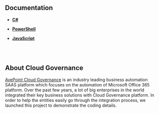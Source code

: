 

## Documentation

*  [**C#**](https://github.com/AvePoint/cloud-governance-client/tree/master/csharp-netstandard)

*  [**PowerShell**](https://github.com/AvePoint/cloud-governance-client/tree/master/powershell)

*  [**JavaScript**](https://github.com/AvePoint/cloud-governance-client/tree/master/javascript_promise)

<br/><br/>
## About Cloud Governance 

[AvePoint Cloud Governance](https://www.avepointonlineservices.com) is an industry leading business automation SAAS platform which focuses on the automation of Microsoft Office 365 platform. Over the past few years, a lot of big enterprises in the world integrated their key business solutions with Cloud Governance platform. In order to help the entities easily go through the integration process, we launched this  project to demonstrate the coding details. 

